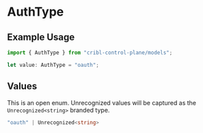 # AuthType

## Example Usage

```typescript
import { AuthType } from "cribl-control-plane/models";

let value: AuthType = "oauth";
```

## Values

This is an open enum. Unrecognized values will be captured as the `Unrecognized<string>` branded type.

```typescript
"oauth" | Unrecognized<string>
```